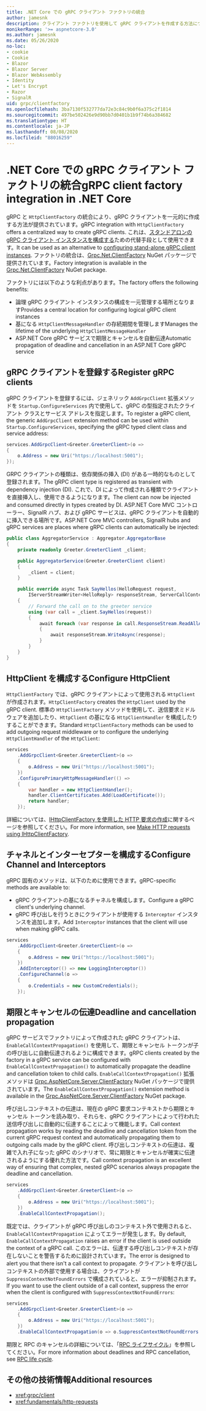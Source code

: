 ```yaml
---
title: .NET Core での gRPC クライアント ファクトリの統合
author: jamesnk
description: クライアント ファクトリを使用して gRPC クライアントを作成する方法について説明します。
monikerRange: '>= aspnetcore-3.0'
ms.author: jamesnk
ms.date: 05/26/2020
no-loc:
- cookie
- Cookie
- Blazor
- Blazor Server
- Blazor WebAssembly
- Identity
- Let's Encrypt
- Razor
- SignalR
uid: grpc/clientfactory
ms.openlocfilehash: 3ba7130f532777da72e3c84c9b0f6a375c2f1814
ms.sourcegitcommit: 497be502426e9d90bb7d0401b1b9f74b6a384682
ms.translationtype: HT
ms.contentlocale: ja-JP
ms.lasthandoff: 08/08/2020
ms.locfileid: "88016259"
---
```

# <a name="grpc-client-factory-integration-in-net-core"></a><span data-ttu-id="f7d7c-103">.NET Core での gRPC クライアント ファクトリの統合</span><span class="sxs-lookup"><span data-stu-id="f7d7c-103">gRPC client factory integration in .NET Core</span></span>

<span data-ttu-id="f7d7c-104">gRPC と `HttpClientFactory` の統合により、gRPC クライアントを一元的に作成する方法が提供されています。</span><span class="sxs-lookup"><span data-stu-id="f7d7c-104">gRPC integration with `HttpClientFactory` offers a centralized way to create gRPC clients.</span></span> <span data-ttu-id="f7d7c-105">これは、[スタンドアロンの gRPC クライアント インスタンスを構成する](xref:grpc/client)ための代替手段として使用できます。</span><span class="sxs-lookup"><span data-stu-id="f7d7c-105">It can be used as an alternative to [configuring stand-alone gRPC client instances](xref:grpc/client).</span></span> <span data-ttu-id="f7d7c-106">ファクトリの統合は、[Grpc.Net.ClientFactory](https://www.nuget.org/packages/Grpc.Net.ClientFactory) NuGet パッケージで提供されています。</span><span class="sxs-lookup"><span data-stu-id="f7d7c-106">Factory integration is available in the [Grpc.Net.ClientFactory](https://www.nuget.org/packages/Grpc.Net.ClientFactory) NuGet package.</span></span>

<span data-ttu-id="f7d7c-107">ファクトリには以下のような利点があります。</span><span class="sxs-lookup"><span data-stu-id="f7d7c-107">The factory offers the following benefits:</span></span>

* <span data-ttu-id="f7d7c-108">論理 gRPC クライアント インスタンスの構成を一元管理する場所となります</span><span class="sxs-lookup"><span data-stu-id="f7d7c-108">Provides a central location for configuring logical gRPC client instances</span></span>
* <span data-ttu-id="f7d7c-109">基になる `HttpClientMessageHandler` の存続期間を管理します</span><span class="sxs-lookup"><span data-stu-id="f7d7c-109">Manages the lifetime of the underlying `HttpClientMessageHandler`</span></span>
* <span data-ttu-id="f7d7c-110">ASP.NET Core gRPC サービスで期限とキャンセルを自動伝達</span><span class="sxs-lookup"><span data-stu-id="f7d7c-110">Automatic propagation of deadline and cancellation in an ASP.NET Core gRPC service</span></span>

## <a name="register-grpc-clients"></a><span data-ttu-id="f7d7c-111">gRPC クライアントを登録する</span><span class="sxs-lookup"><span data-stu-id="f7d7c-111">Register gRPC clients</span></span>

<span data-ttu-id="f7d7c-112">gRPC クライアントを登録するには、ジェネリック `AddGrpcClient` 拡張メソッドを `Startup.ConfigureServices` 内で使用して、gRPC の型指定されたクライアント クラスとサービス アドレスを指定します。</span><span class="sxs-lookup"><span data-stu-id="f7d7c-112">To register a gRPC client, the generic `AddGrpcClient` extension method can be used within `Startup.ConfigureServices`, specifying the gRPC typed client class and service address:</span></span>

```csharp
services.AddGrpcClient<Greeter.GreeterClient>(o =>
{
    o.Address = new Uri("https://localhost:5001");
});
```

<span data-ttu-id="f7d7c-113">GRPC クライアントの種類は、依存関係の挿入 (DI) がある一時的なものとして登録されます。</span><span class="sxs-lookup"><span data-stu-id="f7d7c-113">The gRPC client type is registered as transient with dependency injection (DI).</span></span> <span data-ttu-id="f7d7c-114">これで、DI によって作成される種類でクライアントを直接挿入し、使用できるようになります。</span><span class="sxs-lookup"><span data-stu-id="f7d7c-114">The client can now be injected and consumed directly in types created by DI.</span></span> <span data-ttu-id="f7d7c-115">ASP.NET Core MVC コントローラー、SignalR ハブ、および gRPC サービスは、gRPC クライアントを自動的に挿入できる場所です。</span><span class="sxs-lookup"><span data-stu-id="f7d7c-115">ASP.NET Core MVC controllers, SignalR hubs and gRPC services are places where gRPC clients can automatically be injected:</span></span>

```csharp
public class AggregatorService : Aggregator.AggregatorBase
{
    private readonly Greeter.GreeterClient _client;

    public AggregatorService(Greeter.GreeterClient client)
    {
        _client = client;
    }

    public override async Task SayHellos(HelloRequest request,
        IServerStreamWriter<HelloReply> responseStream, ServerCallContext context)
    {
        // Forward the call on to the greeter service
        using (var call = _client.SayHellos(request))
        {
            await foreach (var response in call.ResponseStream.ReadAllAsync())
            {
                await responseStream.WriteAsync(response);
            }
        }
    }
}
```

## <a name="configure-httpclient"></a><span data-ttu-id="f7d7c-116">HttpClient を構成する</span><span class="sxs-lookup"><span data-stu-id="f7d7c-116">Configure HttpClient</span></span>

<span data-ttu-id="f7d7c-117">`HttpClientFactory` では、gRPC クライアントによって使用される `HttpClient` が作成されます。</span><span class="sxs-lookup"><span data-stu-id="f7d7c-117">`HttpClientFactory` creates the `HttpClient` used by the gRPC client.</span></span> <span data-ttu-id="f7d7c-118">標準の `HttpClientFactory` メソッドを使用して、送信要求ミドルウェアを追加したり、`HttpClient` の基になる `HttpClientHandler` を構成したりすることができます。</span><span class="sxs-lookup"><span data-stu-id="f7d7c-118">Standard `HttpClientFactory` methods can be used to add outgoing request middleware or to configure the underlying `HttpClientHandler` of the `HttpClient`:</span></span>

```csharp
services
    .AddGrpcClient<Greeter.GreeterClient>(o =>
    {
        o.Address = new Uri("https://localhost:5001");
    })
    .ConfigurePrimaryHttpMessageHandler(() =>
    {
        var handler = new HttpClientHandler();
        handler.ClientCertificates.Add(LoadCertificate());
        return handler;
    });
```

<span data-ttu-id="f7d7c-119">詳細については、[IHttpClientFactory を使用した HTTP 要求の作成](xref:fundamentals/http-requests)に関するページを参照してください。</span><span class="sxs-lookup"><span data-stu-id="f7d7c-119">For more information, see [Make HTTP requests using IHttpClientFactory](xref:fundamentals/http-requests).</span></span>

## <a name="configure-channel-and-interceptors"></a><span data-ttu-id="f7d7c-120">チャネルとインターセプターを構成する</span><span class="sxs-lookup"><span data-stu-id="f7d7c-120">Configure Channel and Interceptors</span></span>

<span data-ttu-id="f7d7c-121">gRPC 固有のメソッドは、以下のために使用できます。</span><span class="sxs-lookup"><span data-stu-id="f7d7c-121">gRPC-specific methods are available to:</span></span>

* <span data-ttu-id="f7d7c-122">gRPC クライアントの基になるチャネルを構成します。</span><span class="sxs-lookup"><span data-stu-id="f7d7c-122">Configure a gRPC client's underlying channel.</span></span>
* <span data-ttu-id="f7d7c-123">gRPC 呼び出しを行うときにクライアントが使用する `Interceptor` インスタンスを追加します。</span><span class="sxs-lookup"><span data-stu-id="f7d7c-123">Add `Interceptor` instances that the client will use when making gRPC calls.</span></span>

```csharp
services
    .AddGrpcClient<Greeter.GreeterClient>(o =>
    {
        o.Address = new Uri("https://localhost:5001");
    })
    .AddInterceptor(() => new LoggingInterceptor())
    .ConfigureChannel(o =>
    {
        o.Credentials = new CustomCredentials();
    });
```

## <a name="deadline-and-cancellation-propagation"></a><span data-ttu-id="f7d7c-124">期限とキャンセルの伝達</span><span class="sxs-lookup"><span data-stu-id="f7d7c-124">Deadline and cancellation propagation</span></span>

<span data-ttu-id="f7d7c-125">gRPC サービスでファクトリによって作成された gRPC クライアントは、`EnableCallContextPropagation()` を使用して、期限とキャンセル トークンが子の呼び出しに自動伝達されるように構成できます。</span><span class="sxs-lookup"><span data-stu-id="f7d7c-125">gRPC clients created by the factory in a gRPC service can be configured with `EnableCallContextPropagation()` to automatically propagate the deadline and cancellation token to child calls.</span></span> <span data-ttu-id="f7d7c-126">`EnableCallContextPropagation()` 拡張メソッドは [Grpc.AspNetCore.Server.ClientFactory](https://www.nuget.org/packages/Grpc.AspNetCore.Server.ClientFactory) NuGet パッケージで提供されています。</span><span class="sxs-lookup"><span data-stu-id="f7d7c-126">The `EnableCallContextPropagation()` extension method is available in the [Grpc.AspNetCore.Server.ClientFactory](https://www.nuget.org/packages/Grpc.AspNetCore.Server.ClientFactory) NuGet package.</span></span>

<span data-ttu-id="f7d7c-127">呼び出しコンテキストの伝達は、現在の gRPC 要求コンテキストから期限とキャンセル トークンを読み取り、それらを、gRPC クライアントによって行われた送信呼び出しに自動的に伝達することによって機能します。</span><span class="sxs-lookup"><span data-stu-id="f7d7c-127">Call context propagation works by reading the deadline and cancellation token from the current gRPC request context and automatically propagating them to outgoing calls made by the gRPC client.</span></span> <span data-ttu-id="f7d7c-128">呼び出しコンテキストの伝達は、複雑で入れ子になった gRPC のシナリオで、常に期限とキャンセルが確実に伝達されるようにする優れた方法です。</span><span class="sxs-lookup"><span data-stu-id="f7d7c-128">Call context propagation is an excellent way of ensuring that complex, nested gRPC scenarios always propagate the deadline and cancellation.</span></span>

```csharp
services
    .AddGrpcClient<Greeter.GreeterClient>(o =>
    {
        o.Address = new Uri("https://localhost:5001");
    })
    .EnableCallContextPropagation();
```

<span data-ttu-id="f7d7c-129">既定では、クライアントが gRPC 呼び出しのコンテキスト外で使用されると、`EnableCallContextPropagation` によってエラーが発生します。</span><span class="sxs-lookup"><span data-stu-id="f7d7c-129">By default, `EnableCallContextPropagation` raises an error if the client is used outside the context of a gRPC call.</span></span> <span data-ttu-id="f7d7c-130">このエラーは、伝達する呼び出しコンテキストが存在しないことを警告するために設計されています。</span><span class="sxs-lookup"><span data-stu-id="f7d7c-130">The error is designed to alert you that there isn't a call context to propagate.</span></span> <span data-ttu-id="f7d7c-131">クライアントを呼び出しコンテキストの外部で使用する場合は、クライアントが `SuppressContextNotFoundErrors` で構成されていると、エラーが抑制されます。</span><span class="sxs-lookup"><span data-stu-id="f7d7c-131">If you want to use the client outside of a call context, suppress the error when the client is configured with `SuppressContextNotFoundErrors`:</span></span>

```csharp
services
    .AddGrpcClient<Greeter.GreeterClient>(o =>
    {
        o.Address = new Uri("https://localhost:5001");
    })
    .EnableCallContextPropagation(o => o.SuppressContextNotFoundErrors = true);
```

<span data-ttu-id="f7d7c-132">期限と RPC のキャンセルの詳細については、「[RPC ライフサイクル](https://www.grpc.io/docs/guides/concepts/#rpc-life-cycle)」を参照してください。</span><span class="sxs-lookup"><span data-stu-id="f7d7c-132">For more information about deadlines and RPC cancellation, see [RPC life cycle](https://www.grpc.io/docs/guides/concepts/#rpc-life-cycle).</span></span>

## <a name="additional-resources"></a><span data-ttu-id="f7d7c-133">その他の技術情報</span><span class="sxs-lookup"><span data-stu-id="f7d7c-133">Additional resources</span></span>

* <xref:grpc/client>
* <xref:fundamentals/http-requests>
